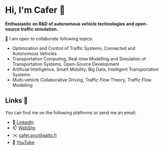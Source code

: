 # Hi, I'm Cafer 👋

<strong>Enthusiastic on R&D of autonomous vehicle technologies and open-source traffic simulation.</strong>

👯 I am open to collaborate following topics:

*	Optimization and Control of Traffic Systems, Connected and Autonomous Vehicles
*	Transportation Computing, Real-time Modelling and Simulation of Transportation Systems, Open-Source Development
*	Artificial Intelligence, Smart Mobility, Big Data, Intelligent Transportation Systems
*	Multi-vehicle Collaborative Driving, Traffic Flow Theory, Traffic Flow Modelling 

## Links 📱
You can find me on the following platforms or send me an email:
* 👔 [LinkedIn](https://www.linkedin.com/in/cafer-avci)
* 📫 [WebSite](https://users.aalto.fi/~avcic2/)
* ✉️ [cafer.avci@aalto.fi](mailto:cafer.avci@aalto.fi)
* 🎥 [YouTube](https://www.youtube.com/channel/UC3PK1HCPf1b1vDkfuCMSHmQ)

